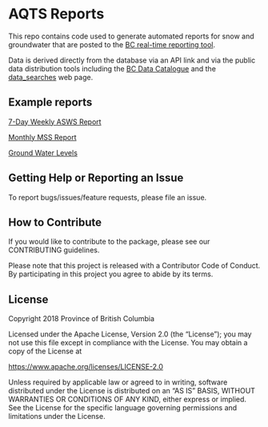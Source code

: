 # AQTS Reports
This repo contains code used to generate automated reports for snow and groundwater that are posted to the [BC real-time reporting tool](https://www2.gov.bc.ca/gov/content?id=39A675506AE54C4CB240849338B7C8D8). 

Data is derived directly from the database via an API link and via the public data distribution tools including the [BC Data Catalogue](https://catalogue.data.gov.bc.ca/) and the [data_searches](https://www.env.gov.bc.ca/wsd/data_searches/snow/asws/data/) web page. 

## Example reports
  [7-Day Weekly ASWS Report](https://bcmoe-prod.aquaticinformatics.net/Report/Show/Snow.4B18P.Weekly%20Report/)
  
  [Monthly MSS Report](https://bcmoe-prod.aquaticinformatics.net/Report/Show/SnowMSS.1C31.MSS%20Report/)
  
  [Ground Water Levels](https://bcmoe-prod.aquaticinformatics.net/Report/Show/Groundwater.OW118.GWGraphAllData/)
  

## Getting Help or Reporting an Issue

To report bugs/issues/feature requests, please file an issue.

## How to Contribute

If you would like to contribute to the package, please see our CONTRIBUTING guidelines.

Please note that this project is released with a Contributor Code of Conduct. By participating in this project you agree to abide by its terms.

## License

Copyright 2018 Province of British Columbia

Licensed under the Apache License, Version 2.0 (the “License”); you may not use this file except in compliance with the License. You may obtain a copy of the License at

https://www.apache.org/licenses/LICENSE-2.0

Unless required by applicable law or agreed to in writing, software distributed under the License is distributed on an “AS IS” BASIS, WITHOUT WARRANTIES OR CONDITIONS OF ANY KIND, either express or implied. See the License for the specific language governing permissions and limitations under the License.
